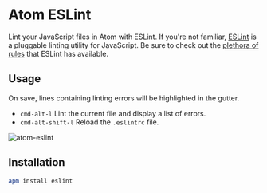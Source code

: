 # Atom ESLint

Lint your JavaScript files in Atom with ESLint. If you're not familiar, [ESLint](http://eslint.org) is a pluggable linting utility for JavaScript. Be sure to check out the [plethora of rules](http://eslint.org/docs/rules) that ESLint has available.

## Usage

On save, lines containing linting errors will be highlighted in the gutter.

* `cmd-alt-l` Lint the current file and display a list of errors.
* `cmd-alt-shift-l` Reload the `.eslintrc` file.

![atom-eslint](https://f.cloud.github.com/assets/135977/2351206/80e66cd2-a579-11e3-9c80-e83eedf75adc.gif)

## Installation

```bash
apm install eslint
```
